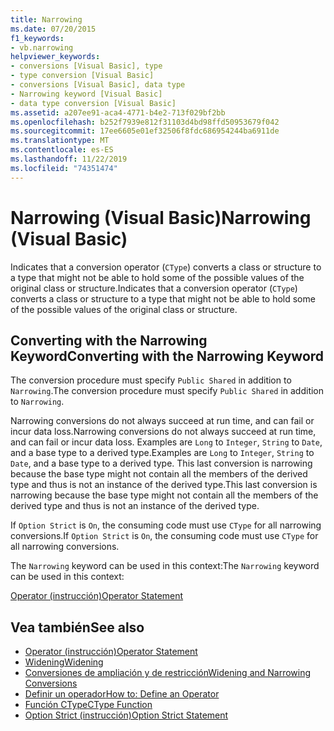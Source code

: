 ```yaml
---
title: Narrowing
ms.date: 07/20/2015
f1_keywords:
- vb.narrowing
helpviewer_keywords:
- conversions [Visual Basic], type
- type conversion [Visual Basic]
- conversions [Visual Basic], data type
- Narrowing keyword [Visual Basic]
- data type conversion [Visual Basic]
ms.assetid: a207ee91-aca4-4771-b4e2-713f029bf2bb
ms.openlocfilehash: b252f7939e812f31103d4bd98ffd50953679f042
ms.sourcegitcommit: 17ee6605e01ef32506f8fdc686954244ba6911de
ms.translationtype: MT
ms.contentlocale: es-ES
ms.lasthandoff: 11/22/2019
ms.locfileid: "74351474"
---
```

# <a name="narrowing-visual-basic"></a><span data-ttu-id="87197-102">Narrowing (Visual Basic)</span><span class="sxs-lookup"><span data-stu-id="87197-102">Narrowing (Visual Basic)</span></span>
<span data-ttu-id="87197-103">Indicates that a conversion operator (`CType`) converts a class or structure to a type that might not be able to hold some of the possible values of the original class or structure.</span><span class="sxs-lookup"><span data-stu-id="87197-103">Indicates that a conversion operator (`CType`) converts a class or structure to a type that might not be able to hold some of the possible values of the original class or structure.</span></span>  
  
## <a name="converting-with-the-narrowing-keyword"></a><span data-ttu-id="87197-104">Converting with the Narrowing Keyword</span><span class="sxs-lookup"><span data-stu-id="87197-104">Converting with the Narrowing Keyword</span></span>  
 <span data-ttu-id="87197-105">The conversion procedure must specify `Public Shared` in addition to `Narrowing`.</span><span class="sxs-lookup"><span data-stu-id="87197-105">The conversion procedure must specify `Public Shared` in addition to `Narrowing`.</span></span>  
  
 <span data-ttu-id="87197-106">Narrowing conversions do not always succeed at run time, and can fail or incur data loss.</span><span class="sxs-lookup"><span data-stu-id="87197-106">Narrowing conversions do not always succeed at run time, and can fail or incur data loss.</span></span> <span data-ttu-id="87197-107">Examples are `Long` to `Integer`, `String` to `Date`, and a base type to a derived type.</span><span class="sxs-lookup"><span data-stu-id="87197-107">Examples are `Long` to `Integer`, `String` to `Date`, and a base type to a derived type.</span></span> <span data-ttu-id="87197-108">This last conversion is narrowing because the base type might not contain all the members of the derived type and thus is not an instance of the derived type.</span><span class="sxs-lookup"><span data-stu-id="87197-108">This last conversion is narrowing because the base type might not contain all the members of the derived type and thus is not an instance of the derived type.</span></span>  
  
 <span data-ttu-id="87197-109">If `Option Strict` is `On`, the consuming code must use `CType` for all narrowing conversions.</span><span class="sxs-lookup"><span data-stu-id="87197-109">If `Option Strict` is `On`, the consuming code must use `CType` for all narrowing conversions.</span></span>  
  
 <span data-ttu-id="87197-110">The `Narrowing` keyword can be used in this context:</span><span class="sxs-lookup"><span data-stu-id="87197-110">The `Narrowing` keyword can be used in this context:</span></span>  
  
 [<span data-ttu-id="87197-111">Operator (instrucción)</span><span class="sxs-lookup"><span data-stu-id="87197-111">Operator Statement</span></span>](../../../visual-basic/language-reference/statements/operator-statement.md)  
  
## <a name="see-also"></a><span data-ttu-id="87197-112">Vea también</span><span class="sxs-lookup"><span data-stu-id="87197-112">See also</span></span>

- [<span data-ttu-id="87197-113">Operator (instrucción)</span><span class="sxs-lookup"><span data-stu-id="87197-113">Operator Statement</span></span>](../../../visual-basic/language-reference/statements/operator-statement.md)
- [<span data-ttu-id="87197-114">Widening</span><span class="sxs-lookup"><span data-stu-id="87197-114">Widening</span></span>](../../../visual-basic/language-reference/modifiers/widening.md)
- [<span data-ttu-id="87197-115">Conversiones de ampliación y de restricción</span><span class="sxs-lookup"><span data-stu-id="87197-115">Widening and Narrowing Conversions</span></span>](../../../visual-basic/programming-guide/language-features/data-types/widening-and-narrowing-conversions.md)
- [<span data-ttu-id="87197-116">Definir un operador</span><span class="sxs-lookup"><span data-stu-id="87197-116">How to: Define an Operator</span></span>](../../../visual-basic/programming-guide/language-features/procedures/how-to-define-an-operator.md)
- [<span data-ttu-id="87197-117">Función CType</span><span class="sxs-lookup"><span data-stu-id="87197-117">CType Function</span></span>](../../../visual-basic/language-reference/functions/ctype-function.md)
- [<span data-ttu-id="87197-118">Option Strict (instrucción)</span><span class="sxs-lookup"><span data-stu-id="87197-118">Option Strict Statement</span></span>](../../../visual-basic/language-reference/statements/option-strict-statement.md)
